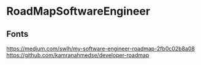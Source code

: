 # RoadMapSoftwareEngineer

## Fonts
https://medium.com/swlh/my-software-engineer-roadmap-2fb0c02b8a08
https://github.com/kamranahmedse/developer-roadmap
